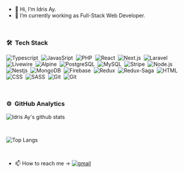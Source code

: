 - 👋 Hi, I’m Idris Ay.
- 🌱 I’m currently working as Full-Stack Web Developer.

<br />

### 🛠 &nbsp;Tech Stack
![Typescript](https://img.shields.io/badge/-TypeScript-141a20?style=flat&logo=Typescript&logoColor=3178C6)&nbsp;
![JavasSript](https://img.shields.io/badge/-JavaScript-141a20?style=flat&logo=Javascript&logoColor=FCDC00)&nbsp;
![PHP](https://img.shields.io/badge/-PHP-141a20?style=flat&logo=php&logoColor=white)&nbsp;
![React](https://img.shields.io/badge/-React-141a20?style=flat&logo=react&logoColor=61DAFB)&nbsp;
![Next.js](https://img.shields.io/badge/-Next.js-141a20?style=flat&logo=next.js&logoColor=ffffff)&nbsp;
![Laravel](https://img.shields.io/badge/-Laravel-141a20?style=flat&logo=laravel&logoColor=white)&nbsp;
![Livewire](https://img.shields.io/badge/Livewire-141a20?style=flat&logo=livewire&logoColor=white)&nbsp;
![Alpine](https://img.shields.io/badge/Alpine.js-141a20?style=flat&logo=alpine.js&logoColor=white)&nbsp;
![PostgreSQL](https://img.shields.io/badge/Postgresql-141a20?style=flat&logo=postgresql&logoColor=white)&nbsp;
![MySQL](https://img.shields.io/badge/mysql-141a20?style=flat&logo=mysql&logoColor=white)&nbsp;
![Stripe](https://img.shields.io/badge/stripe-141a20?style=flat&logo=stripe&logoColor=white)&nbsp;
![Node.js](https://img.shields.io/badge/-Node.js-141a20?style=flat&logo=Node.js&logoColor=75AC63)&nbsp;
![Nestjs](https://img.shields.io/badge/-NestJs-141a20?style=flat&logo=nestjs&logoColor=E0234E)&nbsp;
![MongoDB](https://img.shields.io/badge/-MongoDB-141a20?style=flat&logo=Mongodb&logoColor=75AC63)&nbsp;
![Firebase](https://img.shields.io/badge/-Firebase-141a20?style=flat&logo=Firebase&logoColor=FCDC00)&nbsp;
![Redux](https://img.shields.io/badge/-Redux-141a20?style=flat&logo=redux&logoColor=FCDC00)&nbsp;
![Redux-Saga](https://img.shields.io/badge/-ReduxSaga-141a20?style=flat&logo=redux-saga&logoColor=FCDC00)&nbsp;
![HTML](https://img.shields.io/badge/-HTML-141a20?style=flat&logo=HTML5)&nbsp;
![CSS](https://img.shields.io/badge/-CSS-141a20?style=flat&logo=CSS3&logoColor=1572B6)&nbsp;
![SASS](https://img.shields.io/badge/-SCSS-141a20?style=flat&logo=SASS)&nbsp;
![Git](https://img.shields.io/badge/-Git-141a20?style=flat&logo=git)&nbsp;
![Git](https://img.shields.io/badge/-GitLab-141a20?style=flat&logo=gitlab)&nbsp;

<br />


### ⚙️ &nbsp;GitHub Analytics
![Idris Ay's github stats](https://github-readme-stats.vercel.app/api?username=idrisay&count_private=true&theme=radical&show_icons=true&include_all_commits=true)&nbsp;

<br />

![Top Langs](https://github-readme-stats.vercel.app/api/top-langs/?username=idrisay&layout=compact&theme=radical&count_private=true&langs_count=5&exclude_repo=BIL2002-final,MemoryGame-MadeWithUnity&hide=html,python,shell)

<br />

- 📫 How to reach me → 
[![gmail](https://img.shields.io/badge/-idrisayyildiz25@gmail.com-D14836?style=flat&logo=Gmail&logoColor=white)](mailto:idrisayyildiz25@gmail.com)
